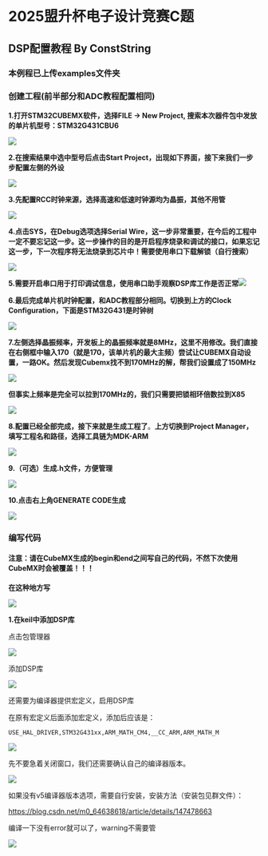 # 2025盟升杯电子设计竞赛C题

## DSP配置教程 By ConstString

### 本例程已上传examples文件夹

### 创建工程(前半部分和ADC教程配置相同)

**1.打开STM32CUBEMX软件，选择FILE -> New Project, 搜索本次器件包中发放的单片机型号：STM32G431CBU6**

![](../imgs/adc1.png)

**2.在搜索结果中选中型号后点击Start Project，出现如下界面，接下来我们一步步配置左侧的外设**

![](../imgs/adc2.png)

**3.先配置RCC时钟来源，选择高速和低速时钟源均为晶振，其他不用管**

![](../imgs/adc3.png)

**4.点击SYS，在Debug选项选择Serial Wire，这一步非常重要，在今后的工程中一定不要忘记这一步。这一步操作的目的是开启程序烧录和调试的接口，如果忘记这一步，下一次程序将无法烧录到芯片中！需要使用串口下载解锁（自行搜索）**

![](../imgs/adc4.png)

**5.需要开启串口用于打印调试信息，使用串口助手观察DSP库工作是否正常**![](../imgs/adc10.png)

**6.最后完成单片机时钟配置，和ADC教程部分相同。切换到上方的Clock Configuration，下面是STM32G431是时钟树**

![](../imgs/adc6.png)

**7.左侧选择晶振频率，开发板上的晶振频率就是8MHz，这里不用修改。我们直接在右侧框中输入170（就是170，该单片机的最大主频）尝试让CUBEMX自动设置，一路OK。然后发现Cubemx找不到170MHz的解，帮我们设置成了150MHz**

![](../imgs/adc7.png)

**但事实上频率是完全可以拉到170MHz的，我们只需要把锁相环倍数拉到X85**

![](../imgs/adc8.png)

**8.配置已经全部完成，接下来就是生成工程了**。**上方切换到Project Manager，填写工程名和路径，选择工具链为MDK-ARM**

![](../imgs/adc14.png)

**9.（可选）生成.h文件，方便管理**

![](../imgs/adc15.png)

**10.点击右上角GENERATE CODE生成**

![](../imgs/adc16.png)

### 编写代码

#### 注意：请在CubeMX生成的begin和end之间写自己的代码，不然下次使用CubeMX时会被覆盖！！！

**在这种地方写**

![](../imgs/adc17.png)

**1.在keil中添加DSP库**

点击包管理器

![](../imgs/dsp1.png)

添加DSP库

![](../imgs/dsp2.png)

还需要为编译器提供宏定义，启用DSP库

在原有宏定义后面添加宏定义，添加后应该是：

```
USE_HAL_DRIVER,STM32G431xx,ARM_MATH_CM4,__CC_ARM,ARM_MATH_M
```

![](../imgs/dsp3.png)

先不要急着关闭窗口，我们还需要确认自己的编译器版本。

![](../imgs/dsp4.png)

如果没有v5编译器版本选项，需要自行安装，安装方法（安装包见群文件）：

https://blog.csdn.net/m0_64638618/article/details/147478663

编译一下没有error就可以了，warning不需要管

![](../imgs/dsp5.png)